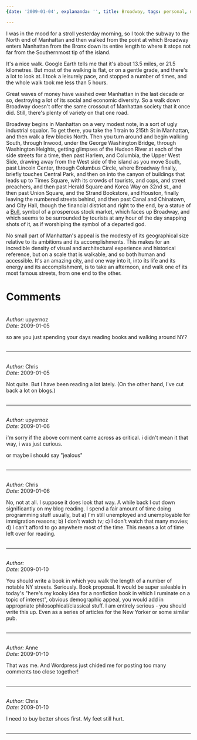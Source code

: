 ```yaml
---
{date: '2009-01-04', explananda: '', title: Broadway, tags: personal, nyc}

---
```

I was in the mood for a stroll yesterday morning, so I took the subway to the North end of Manhattan and then walked from the point at which Broadway enters Manhattan from the Bronx down its entire length to where it stops not far from the Southernmost tip of the island.

It's a nice walk.  Google Earth tells me that it's about 13.5 miles, or 21.5 kilometres.  But most of the walking is flat, or on a gentle grade, and there's a lot to look at.  I took a leisurely pace, and stopped a number of times, and the whole walk took me less than 5 hours.

Great waves of money have washed over Manhattan in the last decade or so, destroying a lot of its social and economic diversity.  So a walk down Broadway doesn't offer the same crosscut of Manhattan society that it once did.  Still, there's plenty of variety on that one road.

Broadway begins in Manhattan on a very modest note, in a sort of ugly industrial squalor.  To get there, you take the 1 train to 215th St in Manhattan, and then walk a few blocks North.  Then you turn around and begin walking South, through Inwood, under the George Washington Bridge, through Washington Heights, getting glimpses of the Hudson River at each of the side streets for a time, then past Harlem, and Columbia, the Upper West Side, drawing away from the West side of the island as you move South, past Lincoln Center, through Columbus Circle, where Broadway finally, briefly touches Central Park, and then on into the canyon of buildings that leads up to Times Square, with its crowds of tourists, and cops, and street preachers, and then past Herald Square and Korea Way on 32nd st.,  and then past Union Square, and the Strand Bookstore, and Houston, finally leaving the numbered streets behind, and then past Canal and Chinatown, and City Hall, though the financial district and right to the end, by a statue of a <a href="http://en.wikipedia.org/wiki/Charging_Bull">Bull</a>, symbol of a prosperous stock market, which faces up Broadway, and which seems to be surrounded by tourists at any hour of the day snapping shots of it, as if worshiping the symbol of a departed god.

No small part of Manhattan's appeal is the modesty of its geographical size relative to its ambitions and its accomplishments.  This makes for an incredible density of visual and architectural experience and historical reference, but on a scale that is walkable, and so both human and accessible.  It's an amazing city, and one way into it, into its life and its energy and its accomplishment, is to take an afternoon, and walk one of its most famous streets, from one end to the other.


<h1>Comments</h1>


<br/>
<em>Author:</em> upyernoz
<br/><em>Date:</em> 2009-01-05

so are you just spending your days reading books and walking around NY?
<br/>
<br/>

*******************************************************************************



<br/>
<em>Author:</em> Chris
<br/><em>Date:</em> 2009-01-05

Not quite.  But I have been reading a lot lately.  (On the other hand, I've cut back a lot on blogs.)
<br/>
<br/>

*******************************************************************************



<br/>
<em>Author:</em> upyernoz
<br/><em>Date:</em> 2009-01-06

i'm sorry if the above comment came across as critical. i didn't mean it that way, i was just curious.

or maybe i should say "jealous"
<br/>
<br/>

*******************************************************************************



<br/>
<em>Author:</em> Chris
<br/><em>Date:</em> 2009-01-06

No, not at all.  I suppose it does look that way.  A while back I cut down significantly on my blog reading.  I spend a fair amount of time doing programming stuff usually, but a) I'm still unemployed and unemployable for immigration reasons; b) I don't watch tv; c) I don't watch that many movies; d) I can't afford to go anywhere most of the time.  This means a lot of time left over for reading.
<br/>
<br/>

*******************************************************************************



<br/>
<em>Author:</em>
<br/><em>Date:</em> 2009-01-10

You should write a book in which you walk the length of a number of notable NY streets. Seriously. Book proposal. It would be super saleable in today's "here's my kooky idea for a nonfiction book in which I ruminate on a topic of interest", obvious demographic appeal, you would add in appropriate philosophical/classical stuff. I am entirely serious - you should write this up. Even as a series of articles for the New Yorker or some similar pub.
<br/>
<br/>

*******************************************************************************



<br/>
<em>Author:</em> Anne
<br/><em>Date:</em> 2009-01-10

That was me. And Wordpress just chided me for posting too many comments too close together!
<br/>
<br/>

*******************************************************************************



<br/>
<em>Author:</em> Chris
<br/><em>Date:</em> 2009-01-10

I need to buy better shoes first.  My feet still hurt.
<br/>
<br/>

*******************************************************************************
